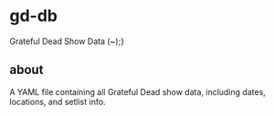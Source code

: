 # gd-db
Grateful Dead Show Data (~);}

## about
A YAML file containing all Grateful Dead show data, including dates, locations, and setlist info.
